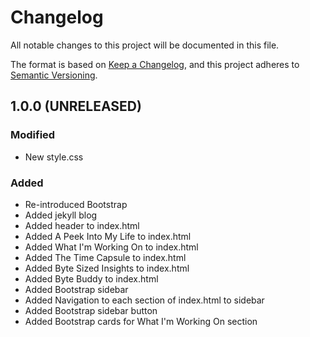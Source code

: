 # Changelog

All notable changes to this project will be documented in this file.

The format is based on [Keep a Changelog](https://keepachangelog.com/en/1.0.0/),
and this project adheres to [Semantic Versioning](https://semver.org/spec/v2.0.0.html).

## 1.0.0 (UNRELEASED)
### Modified
+ New style.css

### Added
+ Re-introduced Bootstrap
+ Added jekyll blog
+ Added header to index.html
+ Added A Peek Into My Life to index.html
+ Added What I'm Working On to index.html
+ Added The Time Capsule to index.html
+ Added Byte Sized Insights to index.html
+ Added Byte Buddy to index.html
+ Added Bootstrap sidebar
+ Added Navigation to each section of index.html to sidebar
+ Added Bootstrap sidebar button
+ Added Bootstrap cards for What I'm Working On section
